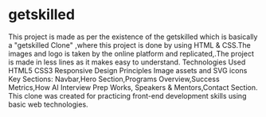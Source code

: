 # getskilled
This project is made as per the existence of the getskilled which is basically a "getskilled Clone" ,where this project is done by using HTML &amp; CSS.The images and logo is taken by the online platform and replicated,.The project is made in less lines as it makes easy to understand.
Technologies Used
HTML5
CSS3
Responsive Design Principles
Image assets and SVG icons
Key Sections: Navbar,Hero Section,Programs Overview,Success Metrics,How AI Interview Prep Works, Speakers & Mentors,Contact Section.
This clone was created for practicing front-end development skills using basic web technologies. 
